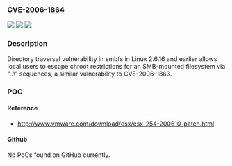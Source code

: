 ### [CVE-2006-1864](https://cve.mitre.org/cgi-bin/cvename.cgi?name=CVE-2006-1864)
![](https://img.shields.io/static/v1?label=Product&message=n%2Fa&color=blue)
![](https://img.shields.io/static/v1?label=Version&message=n%2Fa&color=blue)
![](https://img.shields.io/static/v1?label=Vulnerability&message=n%2Fa&color=brighgreen)

### Description

Directory traversal vulnerability in smbfs in Linux 2.6.16 and earlier allows local users to escape chroot restrictions for an SMB-mounted filesystem via "..\\" sequences, a similar vulnerability to CVE-2006-1863.

### POC

#### Reference
- http://www.vmware.com/download/esx/esx-254-200610-patch.html

#### Github
No PoCs found on GitHub currently.

